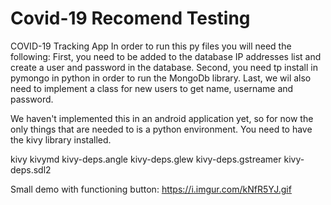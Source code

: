 # Covid-19 Recomend Testing
COVID-19 Tracking App
In order to run this py files you will need the following:
First, you need to be added to the database IP addresses list and create a user and password in the database.
Second, you need tp install in pymongo in python in order to run the MongoDb library.
Last, we wil also need to implement a class for new users to get name, username and password. 

We haven't implemented this in an android application yet, so for now the only things that are needed to is a python environment. 
You need to have the kivy library installed.

kivy
kivymd
kivy-deps.angle
kivy-deps.glew
kivy-deps.gstreamer
kivy-deps.sdl2

Small demo with functioning button: https://i.imgur.com/kNfR5YJ.gif
